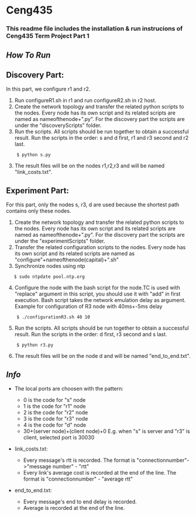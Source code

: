 <!--2171999 - Ramazan Selim Şahin-->
<!--2171981 - Abdurrahman Mert Şafak-->
# Ceng435
### This readme file includes the installation & run instrucions of Ceng435 Term Project Part 1

*How To Run*
---
## Discovery Part:
  In this part, we configure r1 and r2.
  1. Run configureR1.sh in r1 and run configureR2.sh in r2 host.
  2. Create the network topology and transfer the related python scripts to the nodes. Every node has its own script and its related scripts are named as nameofthenode+".py". For the discovery part the scripts are under the "discoveryScripts" folder.
  3. Run the scripts. All scripts should be run together to obtain a successful result. Run the scripts in the order: s and d first, r1 and r3 second and r2 last.
  ```
      $ python s.py
  ```  
  3. The result files will be on the nodes r1,r2,r3 and will be named "link_costs.txt".

## Experiment Part:
  For this part, only the nodes s, r3, d are used because the shortest path contains only these nodes.
  1. Create the network topology and transfer the related python scripts to the nodes. Every node has its own script and its related scripts are named as nameofthenode+".py". For the discovery part the scripts are under the "experimentScripts" folder.
  2. Transfer the related configuration scripts to the nodes. Every node has its own script and its related scripts are named as "configure"+nameofthenode(capital)+".sh"
  3. Synchronize nodes using ntp
   ```
      $ sudo ntpdate pool.ntp.org
  ```
  4. Configure the node with the bash script for the node.TC is used with "replace" argument in this script, you should use it with "add" in first execution. Bash script takes the network emulation delay as argument. 
  Example for configuration of R3 node with 40ms+-5ms delay
  ```
      $ ./configurationR3.sh 40 10
  ```
  5. Run the scripts. All scripts should be run together to obtain a successful result. Run the scripts in the order: d first, r3 second and s last.
  ```
      $ python r3.py
  ``` 
  6. The result files will be on the node d and will be named "end_to_end.txt".

*Info*
---
  * The local ports are choosen with the pattern: 
    * 0 is the code for "s" node
    * 1 is the code for "r1" node
    * 2 is the code for "r2" node
    * 3 is the code for "r3" node
    * 4 is the code for "d" node
    * 30+(server node)+(client node)+0
  E.g. when "s" is server and "r3" is client, selected port is 30030
  
  * link_costs.txt: 
    * Every message's rtt is recorded. The format is "connectionnumber"->"message number" - "rtt"
    * Every link's average cost is recorded at the end of the line. The format is "connectionnumber" - "average rtt"
    
  * end_to_end.txt: 
    * Every message's end to end delay is recorded.
    * Average is recorded at the end of the line.    
